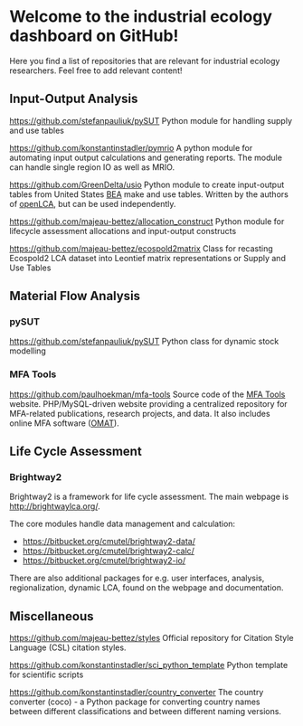 # Welcome to the industrial ecology dashboard on GitHub!

Here you find a list of repositories that are relevant for industrial ecology researchers. Feel free to add relevant content! 

## Input-Output Analysis

https://github.com/stefanpauliuk/pySUT
Python module for handling supply and use tables

https://github.com/konstantinstadler/pymrio
A python module for automating input output calculations and generating reports. The module can handle single region IO as well as MRIO.

https://github.com/GreenDelta/usio
Python module to create input-output tables from United States [BEA](http://www.bea.gov/) make and use tables. Written by the authors of [openLCA](http://www.openlca.org/), but can be used independently.

https://github.com/majeau-bettez/allocation_construct
Python module for lifecycle assessment allocations and input-output constructs

https://github.com/majeau-bettez/ecospold2matrix
Class for recasting Ecospold2 LCA dataset into Leontief matrix representations or Supply and Use Tables

## Material Flow Analysis

### pySUT

https://github.com/stefanpauliuk/pySUT
Python class for dynamic stock modelling

### MFA Tools

https://github.com/paulhoekman/mfa-tools Source code of the [MFA Tools](http://mfa-tools.net/) website. PHP/MySQL-driven website providing a centralized repository for MFA-related publications, research projects, and data. It also includes online MFA software ([OMAT](http://mfa-tools.net/omat/about)). 

## Life Cycle Assessment

### Brightway2

Brightway2 is a framework for life cycle assessment. The main webpage is http://brightwaylca.org/.

The core modules handle data management and calculation:

* https://bitbucket.org/cmutel/brightway2-data/
* https://bitbucket.org/cmutel/brightway2-calc/
* https://bitbucket.org/cmutel/brightway2-io/

There are also additional packages for e.g. user interfaces, analysis, regionalization, dynamic LCA, found on the webpage and documentation.

## Miscellaneous

https://github.com/majeau-bettez/styles
Official repository for Citation Style Language (CSL) citation styles.

https://github.com/konstantinstadler/sci_python_template
Python template for scientific scripts

https://github.com/konstantinstadler/country_converter
The country converter (coco) - a Python package for converting country names between different classifications and between different naming versions.

